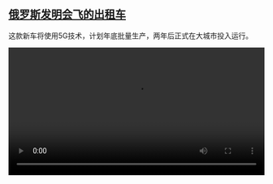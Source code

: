 <!--1612083344000-->
[俄罗斯发明会飞的出租车](https://www.dw.com/zh/%E4%BF%84%E7%BD%97%E6%96%AF%E5%8F%91%E6%98%8E%E4%BC%9A%E9%A3%9E%E7%9A%84%E5%87%BA%E7%A7%9F%E8%BD%A6/a-56362779)
------

<p>这款新车将使用5G技术，计划年底批量生产，两年后正式在大城市投入运行。</small></p><video src="https://tvdownloaddw-a.akamaihd.net/dwtv_video/flv/vdt_zh/2021/bchi210127_001_d4eeerussia-taxi_sd_sor.mp4" controls style="width:100%"></video>
